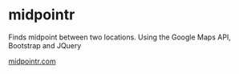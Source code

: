 # midpointr
Finds midpoint between two locations. Using the Google Maps API, Bootstrap and JQuery

[midpointr.com](http://cgathergood.github.io/midpointr/)
